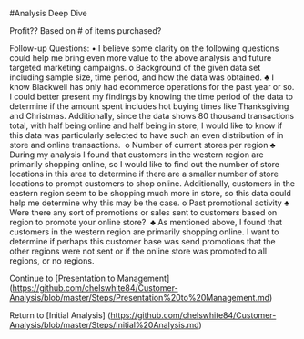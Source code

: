 #Analysis Deep Dive 

Profit?? Based on # of items purchased? 


Follow-up Questions: 
•	I believe some clarity on the following questions could help me bring even more value to the above analysis and future targeted marketing campaigns. 
o	Background of the given data set including sample size, time period, and how the data was obtained. 
♣	I know Blackwell has only had ecommerce operations for the past year or so. I could better present my findings by knowing the time period of the data to determine if the amount spent includes hot buying times like Thanksgiving and Christmas. Additionally, since the data shows 80 thousand transactions total, with half being online and half being in store, I would like to know if this data was particularly selected to have such an even distribution of in store and online transactions. 
o	Number of current stores per region
♣	During my analysis I found that customers in the western region are primarily shopping online, so I would like to find out the number of store locations in this area to determine if there are a smaller number of store locations to prompt customers to shop online. Additionally, customers in the eastern region seem to be shopping much more in store, so this data could help me determine why this may be the case.
o	Past promotional activity 
♣	Were there any sort of promotions or sales sent to customers based on region to promote your online store? 
♣	As mentioned above, I found that customers in the western region are primarily shopping online. I want to determine if perhaps this customer base was send promotions that the other regions were not sent or if the online store was promoted to all regions, or no regions. 


Continue to [Presentation to Management] (https://github.com/chelswhite84/Customer-Analysis/blob/master/Steps/Presentation%20to%20Management.md) 

Return to [Initial Analysis] (https://github.com/chelswhite84/Customer-Analysis/blob/master/Steps/Initial%20Analysis.md)
